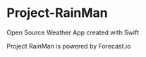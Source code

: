 # Project-RainMan
Open Source Weather App created with Swift

Project RainMan is powered by Forecast.io
